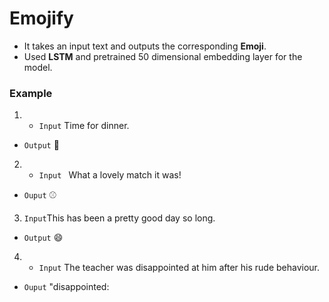 # Emojify

- It takes an input text and  outputs the corresponding **Emoji**.
- Used **LSTM** and pretrained 50 dimensional embedding layer for the model.

### Example
1. - ``` Input ``` Time for dinner.
 - ```Output``` :fork_and_knife:
2. - ```Input ``` What a lovely match it was!
 - ```Ouput``` :baseball:
3. ```Input```This has been a pretty good day so long.
  - ```Output``` :smile:
4. - ```Input``` The teacher was disappointed at him after his rude behaviour.
 - ```Ouput``` "disappointed:
